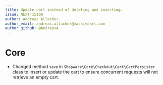 ```yaml
---
title: Update cart instead of deleting and inserting.
issue: NEXT-15169
author: Andreas Allacher
author_email: andreas.allacher@massiveart.com
author_github: @AndreasA
---
```

# Core
* Changed method `save` in `Shopware\Core\Checkout\Cart\CartPersister` class to insert or update the cart to ensure concurrent requests will not retrieve an empty cart.
